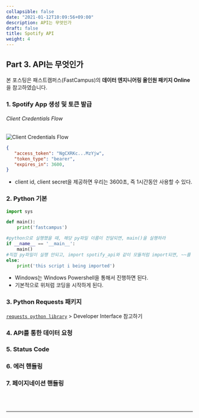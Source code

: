 ```yaml
---
collapsible: false
date: "2021-01-12T10:09:56+09:00"
description: API는 무엇인가
draft: false
title: Spotify API
weight: 4
---
```


## Part 3. API는 무엇인가
본 포스팅은 패스트캠퍼스(FastCampus)의 **데이터 엔지니어링 올인원 패키지 Online**을 참고하였습니다.

### 1. Spotify App 생성 및 토큰 발급
###### Client Credentials Flow
![Client Credentials Flow](https://developer.spotify.com/assets/AuthG_ClientCredentials.png)

```json
{
   "access_token": "NgCXRKc...MzYjw",
   "token_type": "bearer",
   "expires_in": 3600,
}
```
* client id, client secret을 제공하면 우리는 3600초, 즉 1시간동안 사용할 수 있다.

### 2. Python 기본 
```python
import sys

def main():
    print('fastcampus')

#python으로 실행했을 때, 해당 py파일 이름이 전달되면, main()을 실행하라
if __name__ == '__main__':
    main()
#직접 py파일이 실행 안되고, import spotify_api와 같이 모듈처럼 import되면, ~~를 print하라.
else:
    print('this script i being imported')
```
* Windows는 Windows Powershell을 통해서 진행하면 된다.
* 기본적으로 위처럼 코딩을 시작하게 된다.

### 3. Python Requests 패키지
[`requests python library`](https://requests.readthedocs.io/en/master/api/) > Developer Interface 참고하기



### 4. API를 통한 데이터 요청

### 5. Status Code

### 6. 에러 핸들링

### 7. 페이지네이션 핸들링


<br> <br>

--- 